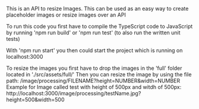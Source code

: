 This is an API to resize Images. This can be used as an easy way to create placeholder images or resize images over an API

To run this code you first have to compile the TypeScript code to JavaScript by running 'npm run build' or 'npm run test' (to also run the written unit tests)

With 'npm run start' you then could start the project which is running on localhost:3000

To resize the images you first have to drop the images in the 'full' folder located in './src/assets/full/' Then you can resize the image by using the file path: /image/processing/FILENAME?height=NUMBER&width=NUMBER Example for Image called test with height of 500px and witdh of 500px: http://localhost:3000/image/processing/testName.jpg?height=500&width=500
